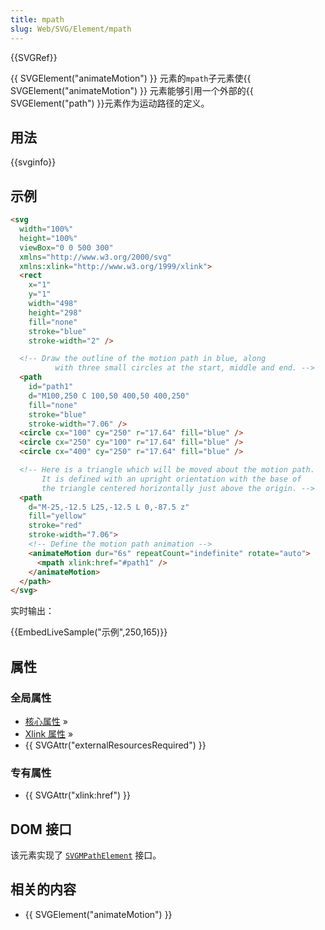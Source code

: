 ```yaml
---
title: mpath
slug: Web/SVG/Element/mpath
---
```


{{SVGRef}}

{{ SVGElement("animateMotion") }} 元素的`mpath`子元素使{{ SVGElement("animateMotion") }} 元素能够引用一个外部的{{ SVGElement("path") }}元素作为运动路径的定义。

## 用法

{{svginfo}}

## 示例

```html
<svg
  width="100%"
  height="100%"
  viewBox="0 0 500 300"
  xmlns="http://www.w3.org/2000/svg"
  xmlns:xlink="http://www.w3.org/1999/xlink">
  <rect
    x="1"
    y="1"
    width="498"
    height="298"
    fill="none"
    stroke="blue"
    stroke-width="2" />

  <!-- Draw the outline of the motion path in blue, along
          with three small circles at the start, middle and end. -->
  <path
    id="path1"
    d="M100,250 C 100,50 400,50 400,250"
    fill="none"
    stroke="blue"
    stroke-width="7.06" />
  <circle cx="100" cy="250" r="17.64" fill="blue" />
  <circle cx="250" cy="100" r="17.64" fill="blue" />
  <circle cx="400" cy="250" r="17.64" fill="blue" />

  <!-- Here is a triangle which will be moved about the motion path.
       It is defined with an upright orientation with the base of
       the triangle centered horizontally just above the origin. -->
  <path
    d="M-25,-12.5 L25,-12.5 L 0,-87.5 z"
    fill="yellow"
    stroke="red"
    stroke-width="7.06">
    <!-- Define the motion path animation -->
    <animateMotion dur="6s" repeatCount="indefinite" rotate="auto">
      <mpath xlink:href="#path1" />
    </animateMotion>
  </path>
</svg>
```

实时输出：

{{EmbedLiveSample("示例",250,165)}}

## 属性

### 全局属性

- [核心属性](/zh-CN/SVG/Attribute#Core) »
- [Xlink 属性](/zh-CN/SVG/Attribute#XLink) »
- {{ SVGAttr("externalResourcesRequired") }}

### 专有属性

- {{ SVGAttr("xlink:href") }}

## DOM 接口

该元素实现了 [`SVGMPathElement`](/zh-CN/DOM/SVGMPathElement) 接口。

## 相关的内容

- {{ SVGElement("animateMotion") }}
